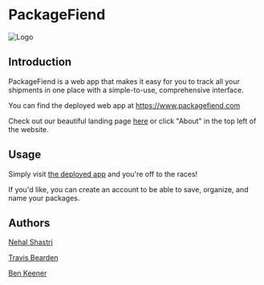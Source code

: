 # PackageFiend
![Logo](https://www.packagefiend.com/images/PkgFiend_logo.svg)

## Introduction
PackageFiend is a web app that makes it easy for you to track all your shipments in one place with a simple-to-use, comprehensive interface.

You can find the deployed web app at https://www.packagefiend.com

Check out our beautiful landing page [here](https://www.packagefiend.com/landingpage.html) or click "About" in the top left of the website.

## Usage

Simply visit [the deployed app](https://www.packagefiend.com) and you're off to the races!

If you'd like, you can create an account to be able to save, organize, and name your packages.

## Authors
[Nehal Shastri](https://www.linkedin.com/in/nehalshastri/)

[Travis Bearden](https://www.linkedin.com/in/travis-bearden-b9089029/)

[Ben Keener](https://www.linkedin.com/in/ben-keener/)

